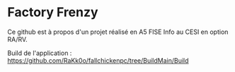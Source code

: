 # Factory Frenzy

Ce github est à propos d'un projet réalisé en A5 FISE Info au CESI en option RA/RV.

Build de l'application : https://github.com/RaKk0o/fallchickenpc/tree/BuildMain/Build
